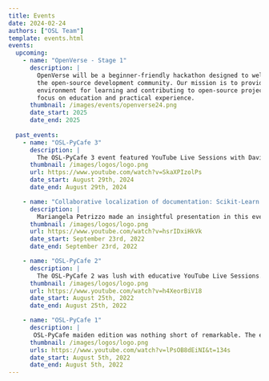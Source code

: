 ```yaml
---
title: Events
date: 2024-02-24
authors: ["OSL Team"]
template: events.html
events:
  upcoming:
    - name: "OpenVerse - Stage 1"
      description: |
        OpenVerse will be a beginner-friendly hackathon designed to welcome newcomers to
        the open-source development community. Our mission is to provide a supportive
        environment for learning and contributing to open-source projects, with a strong
        focus on education and practical experience.
      thumbnail: /images/events/openverse24.png
      date_start: 2025
      date_end: 2025
  
  past_events:
    - name: "OSL-PyCafe 3"
      description: |
        The OSL-PyCafe 3 event featured YouTube Live Sessions with David Ochoa presenting on "Use of Sympy in Engineering Education" and Fransico Palm presenting on "Intro to Scikit-risk".
      thumbnail: /images/logos/logo.png
      url: https://www.youtube.com/watch?v=SkaXPIzolPs
      date_start: August 29th, 2024 
      date_end: August 29th, 2024

    - name: "Collaborative localization of documentation: Scikit-Learn and Matplotlib Cases"
      description: |
        Mariangela Petrizzo made an insightful presentation in this event, speaking about collaborative work, internationlization vs localization, why translate documentation, and more. 
      thumbnail: /images/logos/logo.png
      url: https://www.youtube.com/watch?v=hsrIDxiHkVk
      date_start: September 23rd, 2022
      date_end: September 23rd, 2022 

    - name: "OSL-PyCafe 2"
      description: |
        The OSL-PyCafe 2 was lush with educative YouTube Live Sessions. Ivan Ogaswara made a presentation titled "Introduction to Semantic Releases". In the same event, Raniere Silva made a presentation on "Everything you need to know about GitLab CI in 10 minutes" and Pablo Navarro narrated the "Reconstruction of Iberian ceramics using generative networks".
      thumbnail: /images/logos/logo.png  
      url: https://www.youtube.com/watch?v=h4XeorBiV18 
      date_start: August 25th, 2022
      date_end: August 25th, 2022

    - name: "OSL-PyCafe 1"
      description: |
       OSL-PyCafe maiden edition was nothing short of remarkable. The event featured three YouTube Live presentations from Rafael Villca, Alex de Siqueira, and Fransisco Palm who spoke on "How to Speed Up Your Python Code?", "An Overview of Scikit-image", and "Spreadsheets, Databases and Dataframes" respectively.
      thumbnail: /images/logos/logo.png
      urls: https://www.youtube.com/watch?v=lPsOB8dEiNI&t=134s
      date_start: August 5th, 2022
      date_end: August 5th, 2022
---
```

